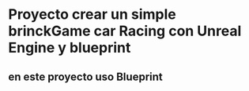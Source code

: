 # Proyecto crear un simple brinckGame car Racing con Unreal Engine y blueprint

## en este proyecto uso Blueprint
